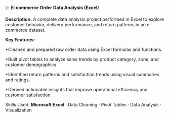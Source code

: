 💹 **E-commerce Order Data Analysis (Excel)**

**Description:**
A complete data analysis project performed in Excel to explore customer behavior, delivery performance, and return patterns in an e-commerce dataset.

**Key Features:**

*Cleaned and prepared raw order data using Excel formulas and functions.

*Built pivot tables to analyze sales trends by product category, zone, and customer demographics.

*Identified return patterns and satisfaction trends using visual summaries and ratings.

*Derived actionable insights that improve operational efficiency and customer satisfaction.

Skills Used:
**Microsoft Excel** 
· Data Cleaning 
· Pivot Tables 
· Data Analysis
· Visualization
